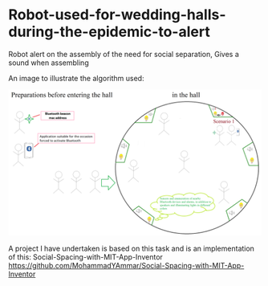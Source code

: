 # Robot-used-for-wedding-halls-during-the-epidemic-to-alert
Robot alert on the assembly of the need for social separation, Gives a sound when assembling

An image to illustrate the algorithm used:

![alt text](https://github.com/MohammadYAmmar/Robot-used-for-wedding-halls-during-the-epidemic-to-alert/blob/master/A%20tentative%20algorithm%20for%20a%20wedding%20hall%20with%20an%20epidemic/An%20illustration%20to%20describe%20the%20algorithm%20via%20an%20image.png "algorithm")



A project I have undertaken is based on this task and is an implementation of this:
Social-Spacing-with-MIT-App-Inventor
https://github.com/MohammadYAmmar/Social-Spacing-with-MIT-App-Inventor
